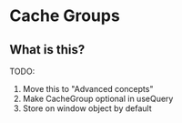 # Cache Groups

## What is this?

TODO:

1. Move this to "Advanced concepts"
2. Make CacheGroup optional in useQuery
3. Store on window object by default
